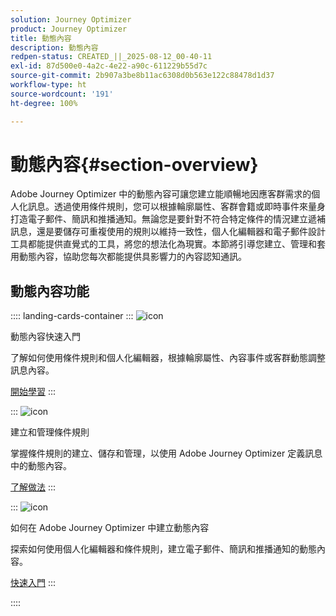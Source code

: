```yaml
---
solution: Journey Optimizer
product: Journey Optimizer
title: 動態內容
description: 動態內容
redpen-status: CREATED_||_2025-08-12_00-40-11
exl-id: 87d500e0-4a2c-4e22-a90c-611229b55d7c
source-git-commit: 2b907a3be8b11ac6308d0b563e122c88478d1d37
workflow-type: ht
source-wordcount: '191'
ht-degree: 100%

---
```


# 動態內容{#section-overview}

Adobe Journey Optimizer 中的動態內容可讓您建立能順暢地因應客群需求的個人化訊息。透過使用條件規則，您可以根據輪廓屬性、客群會籍或即時事件來量身打造電子郵件、簡訊和推播通知。無論您是要針對不符合特定條件的情況建立遞補訊息，還是要儲存可重複使用的規則以維持一致性，個人化編輯器和電子郵件設計工具都能提供直覺式的工具，將您的想法化為現實。本節將引導您建立、管理和套用動態內容，協助您每次都能提供具影響力的內容認知通訊。

## 動態內容功能

:::: landing-cards-container
:::
![icon](https://cdn.experienceleague.adobe.com/icons/circle-play.svg)

動態內容快速入門

了解如何使用條件規則和個人化編輯器，根據輪廓屬性、內容事件或客群動態調整訊息內容。

[開始學習](../using/personalization/get-started-dynamic-content.md)
:::

:::
![icon](https://cdn.experienceleague.adobe.com/icons/list-check.svg)

建立和管理條件規則

掌握條件規則的建立、儲存和管理，以使用 Adobe Journey Optimizer 定義訊息中的動態內容。

[了解做法](../using/personalization/create-conditions.md)
:::

:::
![icon](https://cdn.experienceleague.adobe.com/icons/bullseye.svg)

如何在 Adobe Journey Optimizer 中建立動態內容

探索如何使用個人化編輯器和條件規則，建立電子郵件、簡訊和推播通知的動態內容。

[快速入門](../using/personalization/dynamic-content.md)
:::

::::

